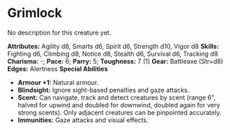 # Grimlock

No description for this creature yet.

**Attributes:** Agility d8, Smarts d6, Spirit d6, Strength d10, Vigor
d8
**Skills:** Fighting d6, Climbing d8, Notice d8, Stealth d6, Survival
d6, Tracking d8
**Charisma:** -; **Pace:** 6; **Parry:** 5; **Toughness:** 7 (1)
**Gear:** Battleaxe (Str+d8)
**Edges:** Alertness
**Special Abilities**

- **Armour +1:** Natural armour.
- **Blindsight:** Ignore sight-based penalties and gaze attacks.
- **Scent:** Can navigate, track and detect creatures by scent (range
6", halved for upwind and doubled for downwind, doubled again for very
strong scents). Only adjacent creatures can be pinpointed accurately.
- **Immunities:** Gaze attacks and visual effects.
